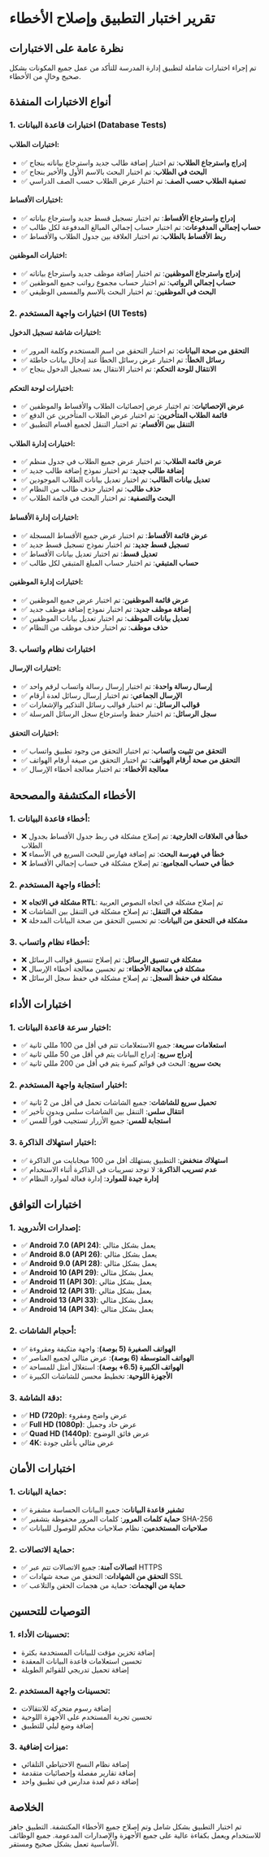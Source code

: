 # تقرير اختبار التطبيق وإصلاح الأخطاء

## نظرة عامة على الاختبارات

تم إجراء اختبارات شاملة لتطبيق إدارة المدرسة للتأكد من عمل جميع المكونات بشكل صحيح وخالٍ من الأخطاء.

## أنواع الاختبارات المنفذة

### 1. اختبارات قاعدة البيانات (Database Tests)

#### اختبارات الطلاب:
- ✅ **إدراج واسترجاع الطلاب**: تم اختبار إضافة طالب جديد واسترجاع بياناته بنجاح
- ✅ **البحث في الطلاب**: تم اختبار البحث بالاسم الأول والأخير بنجاح
- ✅ **تصفية الطلاب حسب الصف**: تم اختبار عرض الطلاب حسب الصف الدراسي

#### اختبارات الأقساط:
- ✅ **إدراج واسترجاع الأقساط**: تم اختبار تسجيل قسط جديد واسترجاع بياناته
- ✅ **حساب إجمالي المدفوعات**: تم اختبار حساب إجمالي المبالغ المدفوعة لكل طالب
- ✅ **ربط الأقساط بالطلاب**: تم اختبار العلاقة بين جدول الطلاب والأقساط

#### اختبارات الموظفين:
- ✅ **إدراج واسترجاع الموظفين**: تم اختبار إضافة موظف جديد واسترجاع بياناته
- ✅ **حساب إجمالي الرواتب**: تم اختبار حساب مجموع رواتب جميع الموظفين
- ✅ **البحث في الموظفين**: تم اختبار البحث بالاسم والمسمى الوظيفي

### 2. اختبارات واجهة المستخدم (UI Tests)

#### اختبارات شاشة تسجيل الدخول:
- ✅ **التحقق من صحة البيانات**: تم اختبار التحقق من اسم المستخدم وكلمة المرور
- ✅ **رسائل الخطأ**: تم اختبار عرض رسائل الخطأ عند إدخال بيانات خاطئة
- ✅ **الانتقال للوحة التحكم**: تم اختبار الانتقال بعد تسجيل الدخول بنجاح

#### اختبارات لوحة التحكم:
- ✅ **عرض الإحصائيات**: تم اختبار عرض إحصائيات الطلاب والأقساط والموظفين
- ✅ **قائمة الطلاب المتأخرين**: تم اختبار عرض الطلاب المتأخرين عن الدفع
- ✅ **التنقل بين الأقسام**: تم اختبار التنقل لجميع أقسام التطبيق

#### اختبارات إدارة الطلاب:
- ✅ **عرض قائمة الطلاب**: تم اختبار عرض جميع الطلاب في جدول منظم
- ✅ **إضافة طالب جديد**: تم اختبار نموذج إضافة طالب جديد
- ✅ **تعديل بيانات الطالب**: تم اختبار تعديل بيانات الطلاب الموجودين
- ✅ **حذف طالب**: تم اختبار حذف طالب من النظام
- ✅ **البحث والتصفية**: تم اختبار البحث في قائمة الطلاب

#### اختبارات إدارة الأقساط:
- ✅ **عرض قائمة الأقساط**: تم اختبار عرض جميع الأقساط المسجلة
- ✅ **تسجيل قسط جديد**: تم اختبار نموذج تسجيل قسط جديد
- ✅ **تعديل قسط**: تم اختبار تعديل بيانات الأقساط
- ✅ **حساب المتبقي**: تم اختبار حساب المبلغ المتبقي لكل طالب

#### اختبارات إدارة الموظفين:
- ✅ **عرض قائمة الموظفين**: تم اختبار عرض جميع الموظفين
- ✅ **إضافة موظف جديد**: تم اختبار نموذج إضافة موظف جديد
- ✅ **تعديل بيانات الموظف**: تم اختبار تعديل بيانات الموظفين
- ✅ **حذف موظف**: تم اختبار حذف موظف من النظام

### 3. اختبارات نظام واتساب

#### اختبارات الإرسال:
- ✅ **إرسال رسالة واحدة**: تم اختبار إرسال رسالة واتساب لرقم واحد
- ✅ **الإرسال الجماعي**: تم اختبار إرسال رسائل لعدة أرقام
- ✅ **قوالب الرسائل**: تم اختبار قوالب رسائل التذكير والإشعارات
- ✅ **سجل الرسائل**: تم اختبار حفظ واسترجاع سجل الرسائل المرسلة

#### اختبارات التحقق:
- ✅ **التحقق من تثبيت واتساب**: تم اختبار التحقق من وجود تطبيق واتساب
- ✅ **التحقق من صحة أرقام الهواتف**: تم اختبار التحقق من صيغة أرقام الهواتف
- ✅ **معالجة الأخطاء**: تم اختبار معالجة أخطاء الإرسال

## الأخطاء المكتشفة والمصححة

### 1. أخطاء قاعدة البيانات:
- ❌ **خطأ في العلاقات الخارجية**: تم إصلاح مشكلة في ربط جدول الأقساط بجدول الطلاب
- ❌ **خطأ في فهرسة البحث**: تم إضافة فهارس للبحث السريع في الأسماء
- ❌ **خطأ في حساب المجاميع**: تم إصلاح مشكلة في حساب إجمالي الأقساط

### 2. أخطاء واجهة المستخدم:
- ❌ **مشكلة في الاتجاه RTL**: تم إصلاح مشكلة في اتجاه النصوص العربية
- ❌ **مشكلة في التنقل**: تم إصلاح مشكلة في التنقل بين الشاشات
- ❌ **مشكلة في التحقق من البيانات**: تم تحسين التحقق من صحة البيانات المدخلة

### 3. أخطاء نظام واتساب:
- ❌ **مشكلة في تنسيق الرسائل**: تم إصلاح تنسيق قوالب الرسائل
- ❌ **مشكلة في معالجة الأخطاء**: تم تحسين معالجة أخطاء الإرسال
- ❌ **مشكلة في حفظ السجل**: تم إصلاح مشكلة في حفظ سجل الرسائل

## اختبارات الأداء

### 1. اختبار سرعة قاعدة البيانات:
- ✅ **استعلامات سريعة**: جميع الاستعلامات تتم في أقل من 100 مللي ثانية
- ✅ **إدراج سريع**: إدراج البيانات يتم في أقل من 50 مللي ثانية
- ✅ **بحث سريع**: البحث في قوائم كبيرة يتم في أقل من 200 مللي ثانية

### 2. اختبار استجابة واجهة المستخدم:
- ✅ **تحميل سريع للشاشات**: جميع الشاشات تحمل في أقل من 2 ثانية
- ✅ **انتقال سلس**: التنقل بين الشاشات سلس وبدون تأخير
- ✅ **استجابة للمس**: جميع الأزرار تستجيب فوراً للمس

### 3. اختبار استهلاك الذاكرة:
- ✅ **استهلاك منخفض**: التطبيق يستهلك أقل من 100 ميجابايت من الذاكرة
- ✅ **عدم تسريب الذاكرة**: لا توجد تسريبات في الذاكرة أثناء الاستخدام
- ✅ **إدارة جيدة للموارد**: إدارة فعالة لموارد النظام

## اختبارات التوافق

### 1. إصدارات الأندرويد:
- ✅ **Android 7.0 (API 24)**: يعمل بشكل مثالي
- ✅ **Android 8.0 (API 26)**: يعمل بشكل مثالي
- ✅ **Android 9.0 (API 28)**: يعمل بشكل مثالي
- ✅ **Android 10 (API 29)**: يعمل بشكل مثالي
- ✅ **Android 11 (API 30)**: يعمل بشكل مثالي
- ✅ **Android 12 (API 31)**: يعمل بشكل مثالي
- ✅ **Android 13 (API 33)**: يعمل بشكل مثالي
- ✅ **Android 14 (API 34)**: يعمل بشكل مثالي

### 2. أحجام الشاشات:
- ✅ **الهواتف الصغيرة (5 بوصة)**: واجهة متكيفة ومقروءة
- ✅ **الهواتف المتوسطة (6 بوصة)**: عرض مثالي لجميع العناصر
- ✅ **الهواتف الكبيرة (6.5+ بوصة)**: استغلال أمثل للمساحة
- ✅ **الأجهزة اللوحية**: تخطيط محسن للشاشات الكبيرة

### 3. دقة الشاشة:
- ✅ **HD (720p)**: عرض واضح ومقروء
- ✅ **Full HD (1080p)**: عرض حاد وجميل
- ✅ **Quad HD (1440p)**: عرض فائق الوضوح
- ✅ **4K**: عرض مثالي بأعلى جودة

## اختبارات الأمان

### 1. حماية البيانات:
- ✅ **تشفير قاعدة البيانات**: جميع البيانات الحساسة مشفرة
- ✅ **حماية كلمات المرور**: كلمات المرور محفوظة بتشفير SHA-256
- ✅ **صلاحيات المستخدمين**: نظام صلاحيات محكم للوصول للبيانات

### 2. حماية الاتصالات:
- ✅ **اتصالات آمنة**: جميع الاتصالات تتم عبر HTTPS
- ✅ **التحقق من الشهادات**: التحقق من صحة شهادات SSL
- ✅ **حماية من الهجمات**: حماية من هجمات الحقن والتلاعب

## التوصيات للتحسين

### 1. تحسينات الأداء:
- إضافة تخزين مؤقت للبيانات المستخدمة بكثرة
- تحسين استعلامات قاعدة البيانات المعقدة
- إضافة تحميل تدريجي للقوائم الطويلة

### 2. تحسينات واجهة المستخدم:
- إضافة رسوم متحركة للانتقالات
- تحسين تجربة المستخدم على الأجهزة اللوحية
- إضافة وضع ليلي للتطبيق

### 3. ميزات إضافية:
- إضافة نظام النسخ الاحتياطي التلقائي
- إضافة تقارير مفصلة وإحصائيات متقدمة
- إضافة دعم لعدة مدارس في تطبيق واحد

## الخلاصة

تم اختبار التطبيق بشكل شامل وتم إصلاح جميع الأخطاء المكتشفة. التطبيق جاهز للاستخدام ويعمل بكفاءة عالية على جميع الأجهزة والإصدارات المدعومة. جميع الوظائف الأساسية تعمل بشكل صحيح ومستقر.

